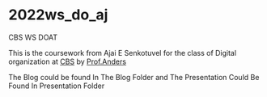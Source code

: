 # 2022ws_do_aj

CBS WS DOAT

This is the coursework from Ajai E Senkotuvel for the class of Digital organization at [CBS](https://cbs.de) by [Prof.Anders](https://ulrich-anders.eu/)

The Blog could be found In The Blog Folder and 
The Presentation Could Be Found In Presentation Folder

